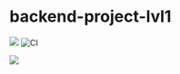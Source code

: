 # backend-project-lvl1
<a href="https://codeclimate.com/github/codeclimate/codeclimate/maintainability"><img src="https://api.codeclimate.com/v1/badges/a99a88d28ad37a79dbf6/maintainability" /></a> ![CI](https://github.com/romanbeli/backend-project-lvl1/workflows/CI/badge.svg)

<a href="https://asciinema.org/a/Qbe00ONSDFWFiTrg2nxSw7q8H" target="_blank"><img src="https://asciinema.org/a/Qbe00ONSDFWFiTrg2nxSw7q8H.svg" /></a>

